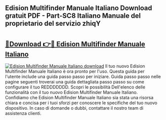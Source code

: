 ## Edision Multifinder Manuale Italiano Download gratuit PDF - Part-SC8 Italiano Manuale del proprietario del servizio zhiqY

# <h2><a href="http://dfe8t0.blite.top/?on=Edision+Multifinder+Manuale+Italiano">🔗Download 👉🔴 Edision Multifinder Manuale Italiano</a></h2>

[![Edision Multifinder Manuale Italiano download](https://i.imgur.com/lujVjoI.png)](http://dfe8t0.blite.top/?on=Edision+Multifinder+Manuale+Italiano)
Il tuo nuovo Edision Multifinder Manuale Italiano è ora pronto per l'uso. Questa guida per l'utente include una guida passo passo per iniziare. Guida passo passo nelle pagine seguenti troverai una guida dettagliata passo passo su come configurare il tuo REDDDDDDD. Scopri le possibilità Dell'elenco delle funzionalità con il tuo nuovo Edision Multifinder Manuale Italiano. Confidiamo che Edision Multifinder Manuale Italiano sia stata una risorsa chiara e concisa per i tuoi sforzi per conoscere le specifiche del tuo nuovo dispositivo. In caso di domande o dubbi, contattare il nostro team di assistenza clienti.
